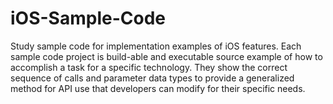 # iOS-Sample-Code
Study sample code for implementation examples of iOS features. Each sample code project is build-able and executable source example of how to accomplish a task for a specific technology. They show the correct sequence of calls and parameter data types to provide a generalized method for API use that developers can modify for their specific needs.
